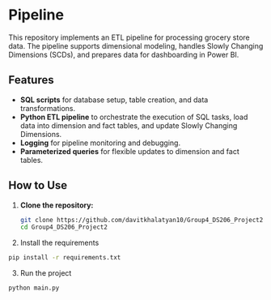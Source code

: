 # Pipeline

This repository implements an ETL pipeline for processing grocery store data. 
The pipeline supports dimensional modeling, handles Slowly Changing Dimensions (SCDs), and prepares data for dashboarding in Power BI.

## Features
- **SQL scripts** for database setup, table creation, and data transformations.
- **Python ETL pipeline** to orchestrate the execution of SQL tasks, load data into dimension and fact tables, and update Slowly Changing Dimensions.
- **Logging** for pipeline monitoring and debugging.
- **Parameterized queries** for flexible updates to dimension and fact tables.

## How to Use

1. **Clone the repository:**
   ```bash
   git clone https://github.com/davitkhalatyan10/Group4_DS206_Project2.git
   cd Group4_DS206_Project2
   
2. Install the requirements

```bash
pip install -r requirements.txt
```
3. Run the project

```bash
python main.py
```
